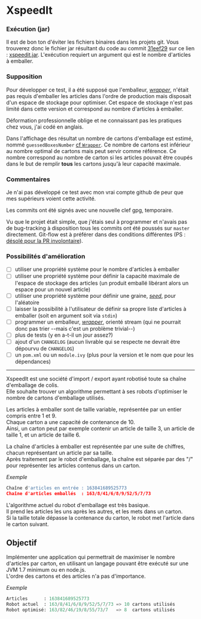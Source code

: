 XspeedIt
========

### Exécution (jar)
Il est de bon ton d'éviter les fichiers binaires dans les projets git. Vous trouverez donc le fichier jar résultant du code au commit [31eef29](https://github.com/cs2MM47BGJ3Eiht7y5u9/xspeedit/commit/31eef2939ea94a1c1db0d62161f986e2c4c0fbc4) sur ce lien : [xspeedit.jar](https://www.auzias.net/xspeedit.jar). L'exécution requiert un argument qui est le nombre d'articles à emballer.

### Supposition
Pour développer ce test, il a été supposé que l'emballeur, [_wrapper_](src/main/org/java/Wrapper.java), n'était pas requis d'emballer les articles dans l'ordre de production mais disposait d'un espace de stockage pour optimiser. Cet espace de stockage n'est pas limité dans cette version et correspond au nombre d'articles à emballer.

Déformation professionnelle oblige et ne connaissant pas les pratiques chez vous, j'ai codé en anglais.

Dans l'affichage des résultat un nombre de cartons d'emballage est estimé, nommé `guessedBoxesNumber` [cf `Wrapper`](src/main/org/java/Wrapper.java#L45). Ce nombre de cartons est inférieur au nombre optimal de cartons mais peut servir comme référence. Ce nombre correspond au nombre de carton si les articles pouvait être coupés dans le but de remplir **tous** les cartons jusqu'à leur capacité maximale.

### Commentaires
Je n'ai pas développé ce test avec mon vrai compte github de peur que mes supérieurs voient cette activité.

Les commits ont été signés avec une nouvelle clef gpg, temporaire.

Vu que le projet était simple, que j'étais seul à programmer et n'avais pas de bug-tracking à disposition tous les commits ont été poussés sur `master` directement. Git-flow est à préférer dans des conditions différentes (PS : [désolé pour la PR involontaire](https://github.com/voyages-sncf-technologies/xspeedit/pull/6)).


### Possibilités d'amélioration
 - [ ] utiliser une propriété système pour le nombre d'articles à emballer
 - [ ] utiliser une propriété système pour définir la capacité maximale de l'espace de stockage des articles (un produit emballé libérant alors un espace pour un nouvel article)
 - [ ] utiliser une propriété système pour définir une graine, [_seed_](src/main/org/java/Producer.java#L19), pour l'aléatoire
 - [ ] laisser la possibilité à l'utilisateur de définir sa propre liste d'articles à emballer (soit en argument soit via `stdin`)
 - [ ] programmer un emballeur, [_wrapper_](src/main/org/java/Wrapper.java), orienté stream (qui ne pourrait donc pas trier --mais c'est un problème trivial--)
 - [ ] plus de tests (y en a-t-il un jour assez?)
 - [ ] ajout d'un `CHANGELOG` (aucun livrable qui se respecte ne devrait être dépourvu de `CHANGELOG`)
 - [ ] un `pom.xml` ou un `module.ivy` (plus pour la version et le nom que pour les dépendances)

---

XspeedIt est une société d'import / export ayant robotisé toute sa chaîne d'emballage de colis.  
Elle souhaite trouver un algorithme permettant à ses robots d'optimiser le nombre de cartons d'emballage utilisés.

Les articles à emballer sont de taille variable, représentée par un entier compris entre 1 et 9.  
Chaque carton a une capacité de contenance de 10.  
Ainsi, un carton peut par exemple contenir un article de taille 3, un article de taille 1, et un article de taille 6.

La chaîne d'articles à emballer est représentée par une suite de chiffres, chacun représentant un article par sa taille.  
Après traitement par le robot d'emballage, la chaîne est séparée par des "/" pour représenter les articles contenus dans un carton.

*Exemple*  
```python
Chaîne d'articles en entrée : 163841689525773  
Chaîne d'articles emballés  : 163/8/41/6/8/9/52/5/7/73
```

L'algorithme actuel du robot d'emballage est très basique.  
Il prend les articles les uns après les autres, et les mets dans un carton.  
Si la taille totale dépasse la contenance du carton, le robot met l'article dans le carton suivant.

Objectif
--------

Implémenter une application qui permettrait de maximiser le nombre d'articles par carton, en utilisant un langage pouvant être exécuté sur une JVM 1.7 minimum ou en node.js.  
L'ordre des cartons et des articles n'a pas d'importance.

*Exemple*  
```python
Articles      : 163841689525773  
Robot actuel  : 163/8/41/6/8/9/52/5/7/73 => 10 cartons utilisés  
Robot optimisé: 163/82/46/19/8/55/73/7   => 8  cartons utilisés
```
